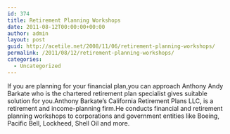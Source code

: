 ```yaml
---
id: 374
title: Retirement Planning Workshops
date: 2011-08-12T00:00:00+00:00
author: admin
layout: post
guid: http://acetile.net/2008/11/06/retirement-planning-workshops/
permalink: /2011/08/12/retirement-planning-workshops/
categories:
  - Uncategorized
---
```

If you are planning for your financial plan,you can approach Anthony Andy Barkate who is the chartered retirement plan specialist gives suitable solution for you.Anthony Barkate&#8217;s California Retirement Plans LLC, is a retirement and income-planning firm.He conducts financial and retirement planning workshops to corporations and government entities like Boeing, Pacific Bell, Lockheed, Shell Oil and more.